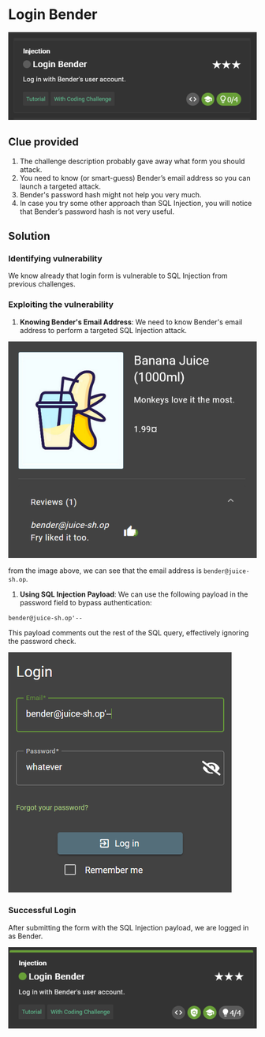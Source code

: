 # Login Bender

![image](../../Assets/3-1.png)

## Clue provided

1. The challenge description probably gave away what form you should attack.
2. You need to know (or smart-guess) Bender’s email address so you can launch a targeted attack.
3. Bender's password hash might not help you very much.
4. In case you try some other approach than SQL Injection, you will notice that Bender’s password hash is not very useful.

## Solution

### Identifying vulnerability

We know already that login form is vulnerable to SQL Injection from previous challenges.

### Exploiting the vulnerability

1. **Knowing Bender's Email Address**: We need to know Bender's email address to perform a targeted SQL Injection attack.

![image](../../Assets/3-2.png)

from the image above, we can see that the email address is `bender@juice-sh.op`.

1. **Using SQL Injection Payload**: We can use the following payload in the password field to bypass authentication:

```
bender@juice-sh.op'--
```
This payload comments out the rest of the SQL query, effectively ignoring the password check.

![image](../../Assets/3-3.png)

### Successful Login

After submitting the form with the SQL Injection payload, we are logged in as Bender.

![image](../../Assets/3-4.png)